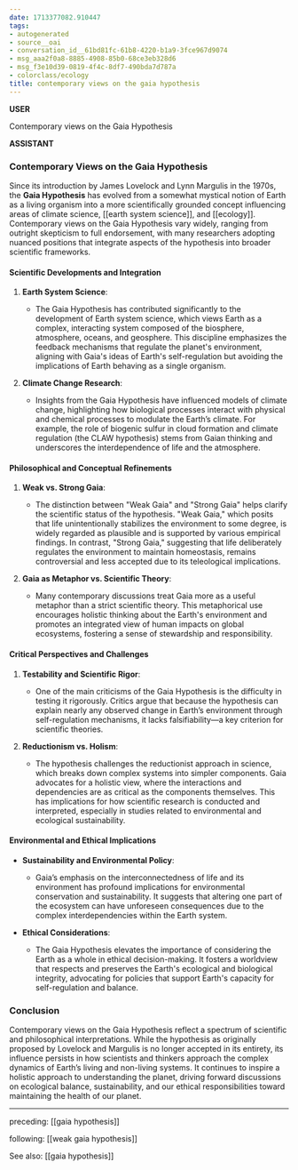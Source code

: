 ```yaml
---
date: 1713377082.910447
tags:
- autogenerated
- source__oai
- conversation_id__61bd81fc-61b8-4220-b1a9-3fce967d9074
- msg_aaa2f0a8-8885-4908-85b0-68ce3eb328d6
- msg_f3e10d39-0819-4f4c-8df7-490bda7d787a
- colorclass/ecology
title: contemporary views on the gaia hypothesis
---
```


**USER**

Contemporary views on the Gaia Hypothesis


**ASSISTANT**

### Contemporary Views on the Gaia Hypothesis

Since its introduction by James Lovelock and Lynn Margulis in the 1970s, the **Gaia Hypothesis** has evolved from a somewhat mystical notion of Earth as a living organism into a more scientifically grounded concept influencing areas of climate science, [[earth system science]], and [[ecology]]. Contemporary views on the Gaia Hypothesis vary widely, ranging from outright skepticism to full endorsement, with many researchers adopting nuanced positions that integrate aspects of the hypothesis into broader scientific frameworks.

#### Scientific Developments and Integration

1. **Earth System Science**:
   - The Gaia Hypothesis has contributed significantly to the development of Earth system science, which views Earth as a complex, interacting system composed of the biosphere, atmosphere, oceans, and geosphere. This discipline emphasizes the feedback mechanisms that regulate the planet's environment, aligning with Gaia's ideas of Earth's self-regulation but avoiding the implications of Earth behaving as a single organism.

2. **Climate Change Research**:
   - Insights from the Gaia Hypothesis have influenced models of climate change, highlighting how biological processes interact with physical and chemical processes to modulate the Earth’s climate. For example, the role of biogenic sulfur in cloud formation and climate regulation (the CLAW hypothesis) stems from Gaian thinking and underscores the interdependence of life and the atmosphere.

#### Philosophical and Conceptual Refinements

1. **Weak vs. Strong Gaia**:
   - The distinction between "Weak Gaia" and "Strong Gaia" helps clarify the scientific status of the hypothesis. "Weak Gaia," which posits that life unintentionally stabilizes the environment to some degree, is widely regarded as plausible and is supported by various empirical findings. In contrast, "Strong Gaia," suggesting that life deliberately regulates the environment to maintain homeostasis, remains controversial and less accepted due to its teleological implications.

2. **Gaia as Metaphor vs. Scientific Theory**:
   - Many contemporary discussions treat Gaia more as a useful metaphor than a strict scientific theory. This metaphorical use encourages holistic thinking about the Earth's environment and promotes an integrated view of human impacts on global ecosystems, fostering a sense of stewardship and responsibility.

#### Critical Perspectives and Challenges

1. **Testability and Scientific Rigor**:
   - One of the main criticisms of the Gaia Hypothesis is the difficulty in testing it rigorously. Critics argue that because the hypothesis can explain nearly any observed change in Earth’s environment through self-regulation mechanisms, it lacks falsifiability—a key criterion for scientific theories.

2. **Reductionism vs. Holism**:
   - The hypothesis challenges the reductionist approach in science, which breaks down complex systems into simpler components. Gaia advocates for a holistic view, where the interactions and dependencies are as critical as the components themselves. This has implications for how scientific research is conducted and interpreted, especially in studies related to environmental and ecological sustainability.

#### Environmental and Ethical Implications

- **Sustainability and Environmental Policy**:
  - Gaia’s emphasis on the interconnectedness of life and its environment has profound implications for environmental conservation and sustainability. It suggests that altering one part of the ecosystem can have unforeseen consequences due to the complex interdependencies within the Earth system.

- **Ethical Considerations**:
  - The Gaia Hypothesis elevates the importance of considering the Earth as a whole in ethical decision-making. It fosters a worldview that respects and preserves the Earth's ecological and biological integrity, advocating for policies that support Earth's capacity for self-regulation and balance.

### Conclusion

Contemporary views on the Gaia Hypothesis reflect a spectrum of scientific and philosophical interpretations. While the hypothesis as originally proposed by Lovelock and Margulis is no longer accepted in its entirety, its influence persists in how scientists and thinkers approach the complex dynamics of Earth’s living and non-living systems. It continues to inspire a holistic approach to understanding the planet, driving forward discussions on ecological balance, sustainability, and our ethical responsibilities toward maintaining the health of our planet.


---

preceding: [[gaia hypothesis]]  


following: [[weak gaia hypothesis]]

See also: [[gaia hypothesis]]